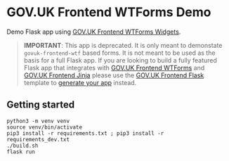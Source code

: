 # GOV.UK Frontend WTForms Demo

Demo Flask app using [GOV.UK Frontend WTForms Widgets](https://github.com/LandRegistry/govuk-frontend-wtf).

> **IMPORTANT**: This app is deprecated. It is only meant to demonstate `govuk-frontend-wtf` based forms. It is not meant to be used as the basis for a full Flask app. If you are looking to build a fully featured Flask app that integrates with [GOV.UK Frontend WTForms](https://github.com/LandRegistry/govuk-frontend-wtf) and [GOV.UK Frontend Jinja](https://github.com/LandRegistry/govuk-frontend-jinja) please use the [GOV.UK Frontend Flask](https://github.com/LandRegistry/govuk-frontend-flask) template to [generate your app](https://github.com/LandRegistry/govuk-frontend-flask/generate) instead.

## Getting started

```shell
python3 -m venv venv
source venv/bin/activate
pip3 install -r requirements.txt ; pip3 install -r requirements_dev.txt
./build.sh
flask run
```
